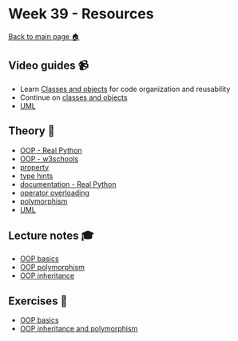 # Week 39 - Resources

[Back to main page :house:](https://github.com/kokchun/Python-course-AI22)

## Video guides :video_camera:
- Learn [Classes and objects][class_vid] for code organization and reusability 
- Continue on [classes and objects][class_vid2]
- [UML](https://realpython.com/lessons/uml-diagrams/)

[class_vid]: https://www.youtube.com/watch?v=wfcWRAxRVBA
[class_vid2]: https://www.youtube.com/watch?v=WOwi0h_-dfA

## Theory :book:
- [OOP - Real Python][OOP_real]
- [OOP - w3schools][w3OOP]
- [property][prop]
- [type hints](https://realpython.com/lessons/type-hinting/)
- [documentation - Real Python](https://realpython.com/documenting-python-code/)
- [operator overloading](https://www.geeksforgeeks.org/operator-overloading-in-python/)
- [polymorphism](https://www.programiz.com/python-programming/polymorphism)
- [UML](https://python.astrotech.io/design-patterns/uml/class-diagram.html)

[OOP_real]: https://realpython.com/python3-object-oriented-programming/
[w3OOP]: https://www.w3schools.com/python/python_classes.asp
[prop]: https://www.programiz.com/python-programming/property


## Lecture notes :mortar_board:

- [OOP basics](https://github.com/kokchun/Python-course-AI22/blob/main/Lectures/Lec11-OOP_basics.ipynb)
- [OOP polymorphism](https://github.com/kokchun/Python-course-AI22/blob/main/Lectures/Lec12-polymorphism.ipynb)
- [OOP inheritance](https://github.com/kokchun/Python-course-AI22/blob/main/Lectures/Lec13-inheritance.ipynb)

## Exercises :running:

- [OOP basics][OOP_exer]
- [OOP inheritance and polymorphism](https://github.com/kokchun/Python-course-AI22/blob/main/Exercises/E12-OOP-inheritance_polymorphism.ipynb)

[OOP_exer]: https://github.com/kokchun/Python-course-AI22/blob/main/Exercises/E11-OOP-basic-exercise.ipynb